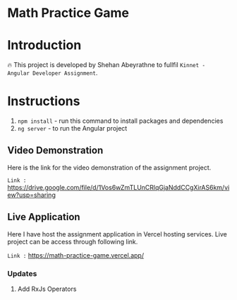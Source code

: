 # Math Practice Game

# Introduction
🔥 This project is developed by Shehan Abeyrathne to fullfil `Kinnet - Angular Developer Assignment`.

# Instructions

1. `npm install` - run this command to install packages and dependencies
2. `ng server` - to run the Angular project 

## Video Demonstration

Here is the link for the video demonstration of the assignment project.

`Link :` https://drive.google.com/file/d/1Vos6wZmTLUnCRlqGjaNddCCgXirAS6km/view?usp=sharing

## Live Application

Here I have host the assignment application in Vercel hosting services. Live project can be access through following link.

`Link :` https://math-practice-game.vercel.app/

### Updates

01. Add RxJs Operators